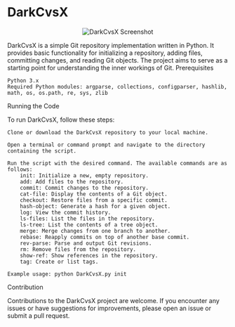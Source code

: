 <h1>DarkCvsX</h1>

<p align="center">
  <img src="https://i.imgur.com/wkbyFfC.png" alt="DarkCvsX Screenshot">
</p>


DarkCvsX is a simple Git repository implementation written in Python. It provides basic functionality for initializing a repository, adding files, committing changes, and reading Git objects. The project aims to serve as a starting point for understanding the inner workings of Git.
Prerequisites

    Python 3.x
    Required Python modules: argparse, collections, configparser, hashlib, math, os, os.path, re, sys, zlib

Running the Code

To run DarkCvsX, follow these steps:

    Clone or download the DarkCvsX repository to your local machine.

    Open a terminal or command prompt and navigate to the directory containing the script.

    Run the script with the desired command. The available commands are as follows:
        init: Initialize a new, empty repository.
        add: Add files to the repository.
        commit: Commit changes to the repository.
        cat-file: Display the contents of a Git object.
        checkout: Restore files from a specific commit.
        hash-object: Generate a hash for a given object.
        log: View the commit history.
        ls-files: List the files in the repository.
        ls-tree: List the contents of a tree object.
        merge: Merge changes from one branch to another.
        rebase: Reapply commits on top of another base commit.
        rev-parse: Parse and output Git revisions.
        rm: Remove files from the repository.
        show-ref: Show references in the repository.
        tag: Create or list tags.

    Example usage: python DarkCvsX.py init

Contribution

Contributions to the DarkCvsX project are welcome. If you encounter any issues or have suggestions for improvements, please open an issue or submit a pull request.